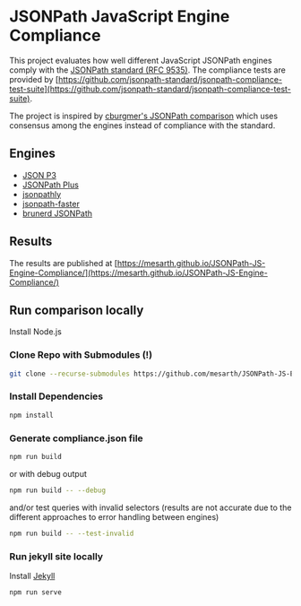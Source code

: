 # JSONPath JavaScript Engine Compliance

This project evaluates how well different JavaScript JSONPath engines comply with the [JSONPath standard (RFC 9535)](https://datatracker.ietf.org/doc/rfc9535/). The compliance tests are provided by [https://github.com/jsonpath-standard/jsonpath-compliance-test-suite](https://github.com/jsonpath-standard/jsonpath-compliance-test-suite). 


The project is inspired by [cburgmer's JSONPath comparison](https://cburgmer.github.io/json-path-comparison/) which uses consensus among the engines instead of compliance with the standard.

## Engines

- [JSON P3](https://github.com/jg-rp/json-p3)
- [JSONPath Plus](https://github.com/JSONPath-Plus/JSONPath)
- [jsonpathly](https://github.com/atamano/jsonpathly)
- [jsonpath-faster](https://github.com/AndyA/jsonpath-faster)
- [brunerd JSONPath](https://github.com/brunerd/jsonpath)

## Results

The results are published at [https://mesarth.github.io/JSONPath-JS-Engine-Compliance/](https://mesarth.github.io/JSONPath-JS-Engine-Compliance/)

## Run comparison locally

Install Node.js

### Clone Repo with Submodules (!)

```bash
git clone --recurse-submodules https://github.com/mesarth/JSONPath-JS-Engine-Compliance.git
```

### Install Dependencies

```bash
npm install
```

### Generate compliance.json file

```bash
npm run build
```

or with debug output

```bash
npm run build -- --debug
```

and/or test queries with invalid selectors (results are not accurate due to the different approaches to error handling between engines)

```bash
npm run build -- --test-invalid
```

### Run jekyll site locally

Install [Jekyll](https://jekyllrb.com/docs/installation/)

```bash
npm run serve
```
